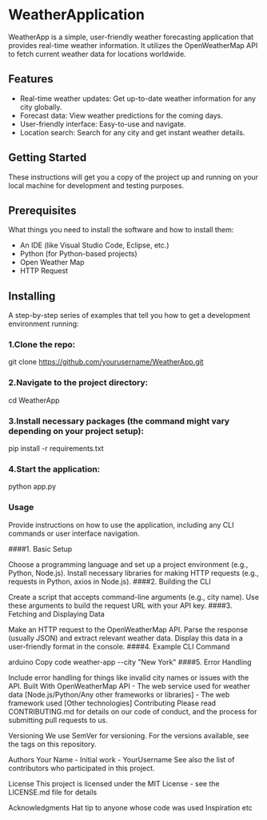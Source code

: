 # WeatherApplication

WeatherApp is a simple, user-friendly weather forecasting application that provides real-time weather information. It utilizes the OpenWeatherMap API to fetch current weather data for locations worldwide.

## Features

* Real-time weather updates: Get up-to-date weather information for any city globally.
* Forecast data: View weather predictions for the coming days.
* User-friendly interface: Easy-to-use and navigate.
* Location search: Search for any city and get instant weather details.

  
## Getting Started
These instructions will get you a copy of the project up and running on your local machine for development and testing purposes.

## Prerequisites
What things you need to install the software and how to install them:

* An IDE (like Visual Studio Code, Eclipse, etc.)
* Python (for Python-based projects)
* Open Weather Map
* HTTP Request
  
## Installing
A step-by-step series of examples that tell you how to get a development environment running:

### 1.Clone the repo:
git clone https://github.com/yourusername/WeatherApp.git

### 2.Navigate to the project directory:
cd WeatherApp

### 3.Install necessary packages (the command might vary depending on your project setup):
pip install -r requirements.txt

### 4.Start the application:
python app.py

### Usage
Provide instructions on how to use the application, including any CLI commands or user interface navigation.

####1. Basic Setup

Choose a programming language and set up a project environment (e.g., Python, Node.js).
Install necessary libraries for making HTTP requests (e.g., requests in Python, axios in Node.js).
####2.  Building the CLI

Create a script that accepts command-line arguments (e.g., city name).
Use these arguments to build the request URL with your API key.
####3. Fetching and Displaying Data

Make an HTTP request to the OpenWeatherMap API.
Parse the response (usually JSON) and extract relevant weather data.
Display this data in a user-friendly format in the console.
####4. Example CLI Command

arduino
Copy code
weather-app --city "New York"
####5. Error Handling

Include error handling for things like invalid city names or issues with the API.
Built With
OpenWeatherMap API - The web service used for weather data
[Node.js/Python/Any other frameworks or libraries] - The web framework used
[Other technologies]
Contributing
Please read CONTRIBUTING.md for details on our code of conduct, and the process for submitting pull requests to us.

Versioning
We use SemVer for versioning. For the versions available, see the tags on this repository.

Authors
Your Name - Initial work - YourUsername
See also the list of contributors who participated in this project.

License
This project is licensed under the MIT License - see the LICENSE.md file for details

Acknowledgments
Hat tip to anyone whose code was used
Inspiration
etc
